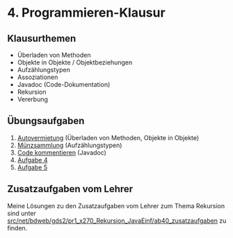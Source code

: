 # 4. Programmieren-Klausur

## Klausurthemen

- Überladen von Methoden
- Objekte in Objekte / Objektbeziehungen
- Aufzählungstypen
- Assoziationen
- Javadoc (Code-Dokumentation)
- Rekursion
- Vererbung

## Übungsaufgaben

1. [Autovermietung](aufgabe01) (Überladen von Methoden, Objekte in Objekte)
2. [Münzsammlung](aufgabe02) (Aufzählungstypen)
3. [Code kommentieren](aufgabe03) (Javadoc)
4. [Aufgabe 4](aufgabe04)
5. [Aufgabe 5](aufgabe05)

## Zusatzaufgaben vom Lehrer

Meine Lösungen zu den Zusatzaufgaben vom Lehrer zum Thema Rekursion
sind
unter [src/net/bdweb/gds2/pr1_x270_Rekursion_JavaEinf/ab40_zusatzaufgaben](../pr1_x270_Rekursion_JavaEinf/ab40_zusatzaufgaben)
zu finden.